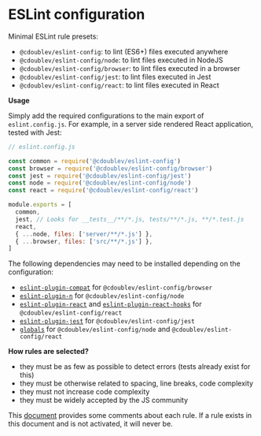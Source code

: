 
# ESLint configuration

Minimal ESLint rule presets:

  - `@cdoublev/eslint-config`: to lint (ES6+) files executed anywhere
  - `@cdoublev/eslint-config/node`: to lint files executed in NodeJS
  - `@cdoublev/eslint-config/browser`: to lint files executed in a browser
  - `@cdoublev/eslint-config/jest`: to lint files executed in Jest
  - `@cdoublev/eslint-config/react`: to lint files executed in React

**Usage**

Simply add the required configurations to the main export of `eslint.config.js`. For example, in a server side rendered React application, tested with Jest:

```js
// eslint.config.js

const common = require('@cdoublev/eslint-config')
const browser = require('@cdoublev/eslint-config/browser')
const jest = require('@cdoublev/eslint-config/jest')
const node = require('@cdoublev/eslint-config/node')
const react = require('@cdoublev/eslint-config/react')

module.exports = [
  common,
  jest, // Looks for __tests__/**/*.js, tests/**/*.js, **/*.test.js
  react,
  { ...node, files: ['server/**/*.js'] },
  { ...browser, files: ['src/**/*.js'] },
]
```

The following dependencies may need to be installed depending on the configuration:

  - [`eslint-plugin-compat`](https://github.com/amilajack/eslint-plugin-compat) for `@cdoublev/eslint-config/browser`
  - [`eslint-plugin-n`](https://github.com/eslint-community/eslint-plugin-n) for `@cdoublev/eslint-config/node`
  - [`eslint-plugin-react`](https://github.com/yannickcr/eslint-plugin-react) and [`eslint-plugin-react-hooks`](https://reactjs.org/docs/hooks-rules.html#eslint-plugin) for `@cdoublev/eslint-config/react`
  - [`eslint-plugin-jest`](https://github.com/jest-community/eslint-plugin-jest) for `@cdoublev/eslint-config/jest`
  - [`globals`](https://github.com/sindresorhus/globals) for `@cdoublev/eslint-config/node` and `@cdoublev/eslint-config/react`

**How rules are selected?**

  - they must be as few as possible to detect errors (tests already exist for this)
  - they must be otherwise related to spacing, line breaks, code complexity
  - they must not increase code complexity
  - they must be widely accepted by the JS community

This [document](https://docs.google.com/spreadsheets/d/1yPd3sRYB1A81YxMk06ckDMLhZgFYyO66Z0gIVhITBgQ/) provides some comments about each rule. If a rule exists in this document and is not activated, it will never be.
